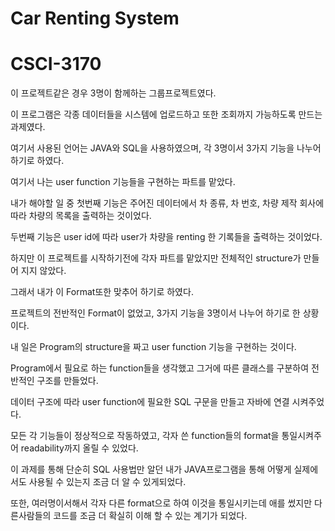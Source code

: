 # Car Renting System
# CSCI-3170



이 프로젝트같은 경우 3명이 함께하는 그룹프로젝트였다.

이 프로그램은 각종 데이터들을 시스템에 업로드하고 또한 조회까지 가능하도록 만드는 과제였다.

여기서 사용된 언어는 JAVA와 SQL을 사용하였으며, 각 3명이서 3가지 기능을 나누어 하기로 하였다.

여기서 나는 user function 기능들을 구현하는 파트를 맡았다.

내가 해야할 일 중 첫번째 기능은 주어진 데이터에서 차 종류, 차 번호, 차량 제작 회사에 따라 차량의 목록을 출력하는 것이었다.

두번째 기능은 user id에 따라 user가 차량을 renting 한 기록들을 출력하는 것이었다.

하지만 이 프로젝트를 시작하기전에 각자 파트를 맡았지만 전체적인 structure가 만들어 지지 않았다.

그래서 내가 이 Format또한 맞추어 하기로 하였다.

프로젝트의 전반적인 Format이 없었고, 3가지 기능을 3명이서 나누어 하기로 한 상황이다.

내 일은 Program의 structure을 짜고 user function 기능을 구현하는 것이다.

Program에서 필요로 하는 function들을 생각했고 그거에 따른 클래스를 구분하여 전반적인 구조를 만들었다.

데이터 구조에 따라 user function에 필요한 SQL 구문을 만들고 자바에 연결 시켜주었다.

모든 각 기능들이 정상적으로 작동하였고, 각자 쓴 function들의 format을 통일시켜주어 readability까지 올릴 수 있었다.

이 과제를 통해 단순히 SQL 사용법만 알던 내가 JAVA프로그램을 통해 어떻게 실제에서도 사용될 수 있는지 조금 더 알 수 있게되었다.

또한, 여러명이서해서 각자 다른 format으로 하여 이것을 통일시키는데 애를 썼지만 다른사람들의 코드를 조금 더 확실히 이해 할 수 있는 계기가 되었다.
